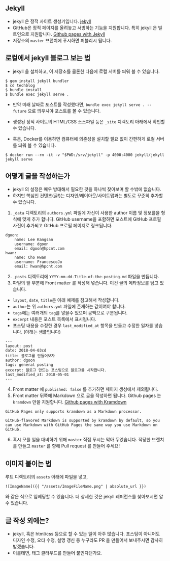 ## Jekyll

* jekyll 은 정적 사이트 생성기입니다. [jekyll](https://jekyllrb.com)
* GitHub은 정적 페이지를 올려놓고 서빙하는 기능을 지원합니다. 특히 jekyll 은 빌트인으로 지원합니다. [Github pages with Jekyll](https://help.github.com/articles/using-jekyll-as-a-static-site-generator-with-github-pages/)
* 저장소의 `master` 브랜치에 푸시하면 퍼블리시 됩니다.

## 로컬에서 jekyll 블로그 보는 법

* jekyll 을 설치하고, 이 저장소를 클론한 다음에 로컬 서버를 띄워 볼 수 있습니다.

```
$ gem install jekyll bundler
$ cd techblog
$ bundle install
$ bundle exec jekyll serve .
```
* 만약 미래 날짜로 포스트를 작성했다면, `bundle exec jekyll serve . --future` 으로 띄우셔야 포스트를 볼 수 있습니다.
* 생성된 정적 사이트의 HTML/CSS 소스파일 등은 `_site` 디렉토리 아래에서 확인할 수 있습니다.

* 혹은, Docker를 이용하면 컴퓨터에 의존성을 설치할 필요 없이 간편하게 로컬 서버를 띄워 볼 수 있습니다.

```
$ docker run --rm -it -v "$PWD:/srv/jekyll" -p 4000:4000 jekyll/jekyll jekyll serve
```

## 어떻게 글을 작성하는가

* jekyll 의 설정은 매우 방대해서 필요한 것을 하나씩 찾아보며 할 수밖에 없습니다.
* 하지만 핵심인 컨텐츠(글!)는 디자인/레이아웃/사이트맵과는 별도로 꾸준히 추가할 수 있습니다. 

1. `_data` 디렉토리의 `authors.yml` 파일에 자신이 사용한 author 이름 및 정보를을 형식에 맞게 추가 합니다. GitHub username을 포함하면 포스트에 GitHub 프로필 사진이 추가되고 GitHub 프로필 페이지로 링크됩니다.
```
dgoon:
    name: Lee Kangsan
    username: dgoon
    email: dgoon@hpcnt.com
hwan:
    name: Cho Hwan
    username: FrancescoJo
    email: hwan@hpcnt.com
```
2. `_posts` 디렉토리에 `YYYY-mm-dd-Title-of-the-posting.md` 파일을 만듭니다.
3. 파일의 앞 부분에 Front matter 를 작성해 넣습니다. 이건 글의 메타정보를 담고 있습니다. 
  * `layout`, `date`, `title`은 아래 예제를 참고해서 작성합니다. 
  * `author`는 위 `authors.yml` 파일에 존재하는 값이여야 합니다. 
  * `tags`에는 여러개의 `tag`를 넣을수 있으며 공백으로 구분됩니다. 
  * `excerpt` 내용은 포스트 목록에서 표시됩니다. 
  * 포스팅 내용을 수정한 경우 `last_modified_at` 항목을 만들고 수정한 일자를 넣습니다. 
   (아래는 샘플입니다)

```
---
layout: post
date: 2018-04-03cd
title: 블로그를 만들어보자
author: dgoon
tags: general posting
excerpt: 블로그 만드는 포스팅으로 블로그를 시작합니다.
last_modified_at: 2018-05-01
---
```

4. Front matter 에 `published: false` 를 추가하면 페이지 생성에서 제외됩니다.
5. Front matter 뒤쪽에 Markdown 으로 글을 작성하면 됩니다. Github pages 는 `kramdown` 만을 지원합니다. [Github pages with Kramdown](https://help.github.com/articles/updating-your-markdown-processor-to-kramdown/)

```
GitHub Pages only supports kramdown as a Markdown processor.

GitHub-flavored Markdown is supported by kramdown by default, so you can use Markdown with GitHub Pages the same way you use Markdown on GitHub.
```

6. 혹시 모를 일을 대비하기 위해 `master` 직접 푸시는 막아 두었습니다. 적당한 브랜치를 만들고 `master` 를 향해 Pull request 를 만들어 주세요!

## 이미지 붙이는 법

루트 디렉토리의 `assets` 아래에 파일을 넣고,
```
![ImageName]({{ "/assets/ImageFileName.png" | absolute_url }})
```
와 같은 식으로 임베딩할 수 있습니다. 더 상세한 것은 jekyll 레퍼런스를 찾아보시면 알 수 있습니다.

## 글 작성 외에는?

* jekyll, 혹은 html/css 등으로 할 수 있는 일이 아주 많습니다. 포스팅이 아니어도 디자인 수정, 오타 수정, 설명 갱신 등 누구라도 PR 을 만들어서 보내주시면 감사히 받겠습니다.
* 이를테면, 태그 클라우드를 만들어 붙인다던가요.
